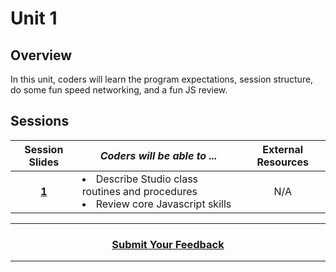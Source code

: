 # Unit 1

## Overview
In this unit, coders will learn the program expectations, session structure, do some fun speed networking, and a fun JS review.



## Sessions 
|Session Slides|*Coders will be able to ...*|External Resources
|:-------:|-------|:-------:|
|[**1**](https://docs.google.com/presentation/d/1XR6xct8fhiXyR5uGJXWmWHIypqIlWdXLX8vdiCKwjys/edit#slide=id.g93b3a9422d_0_6)|<li>Describe Studio class routines and procedures</li><li>Review core Javascript skills</li>|N/A|
----
<h3 align="center"><a href="https://docs.google.com/forms/d/e/1FAIpQLSfiZv1Y0U4Fr5k2iFVWRIVg2x7Su-r1hLoH0qb5RCMlNsxUjQ/viewform">Submit Your Feedback</a>  </h3>

----
